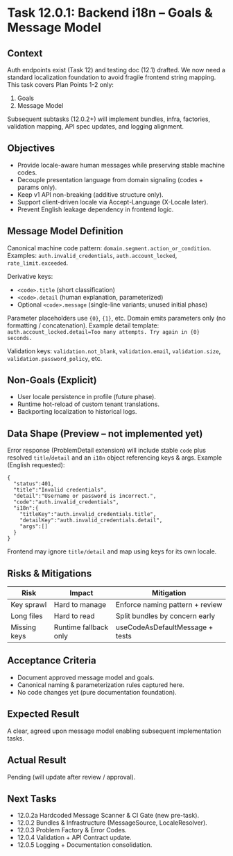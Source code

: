<!--
File: 12.0.1-backend-i18n-goals-and-message-model.md
Purpose: Defines initial backend i18n adoption scope (points 1-2 of plan):
Goals and Message Model. Establishes objectives, non-goals, machine code
strategy, key naming conventions, and parameterization rules to standardize
error and user-facing messaging before implementation. All Rights Reserved.
Arodi Emmanuel
-->

# Task 12.0.1: Backend i18n – Goals & Message Model

## Context

Auth endpoints exist (Task 12) and testing doc (12.1) drafted. We now need a
standard localization foundation to avoid fragile frontend string mapping. This
task covers Plan Points 1-2 only:

1. Goals
2. Message Model

Subsequent subtasks (12.0.2+) will implement bundles, infra, factories,
validation mapping, API spec updates, and logging alignment.

## Objectives

- Provide locale-aware human messages while preserving stable machine codes.
- Decouple presentation language from domain signaling (codes + params only).
- Keep v1 API non-breaking (additive structure only).
- Support client-driven locale via Accept-Language (X-Locale later).
- Prevent English leakage dependency in frontend logic.

## Message Model Definition

Canonical machine code pattern: `domain.segment.action_or_condition`. Examples:
`auth.invalid_credentials`, `auth.account_locked`, `rate_limit.exceeded`.

Derivative keys:

- `<code>.title` (short classification)
- `<code>.detail` (human explanation, parameterized)
- Optional `<code>.message` (single-line variants; unused initial phase)

Parameter placeholders use `{0}`, `{1}`, etc. Domain emits parameters only (no
formatting / concatenation). Example detail template:
`auth.account_locked.detail=Too many attempts. Try again in {0} seconds.`

Validation keys: `validation.not_blank`, `validation.email`, `validation.size`,
`validation.password_policy`, etc.

## Non-Goals (Explicit)

- User locale persistence in profile (future phase).
- Runtime hot-reload of custom tenant translations.
- Backporting localization to historical logs.

## Data Shape (Preview – not implemented yet)

Error response (ProblemDetail extension) will include stable `code` plus
resolved `title`/`detail` and an `i18n` object referencing keys & args. Example
(English requested):

```
{
  "status":401,
  "title":"Invalid credentials",
  "detail":"Username or password is incorrect.",
  "code":"auth.invalid_credentials",
  "i18n":{
    "titleKey":"auth.invalid_credentials.title",
    "detailKey":"auth.invalid_credentials.detail",
    "args":[]
  }
}
```

Frontend may ignore `title/detail` and map using keys for its own locale.

## Risks & Mitigations

| Risk         | Impact                | Mitigation                      |
| ------------ | --------------------- | ------------------------------- |
| Key sprawl   | Hard to manage        | Enforce naming pattern + review |
| Long files   | Hard to read          | Split bundles by concern early  |
| Missing keys | Runtime fallback only | useCodeAsDefaultMessage + tests |

## Acceptance Criteria

- Document approved message model and goals.
- Canonical naming & parameterization rules captured here.
- No code changes yet (pure documentation foundation).

## Expected Result

A clear, agreed upon message model enabling subsequent implementation tasks.

## Actual Result

Pending (will update after review / approval).

## Next Tasks

- 12.0.2a Hardcoded Message Scanner & CI Gate (new pre-task).
- 12.0.2 Bundles & Infrastructure (MessageSource, LocaleResolver).
- 12.0.3 Problem Factory & Error Codes.
- 12.0.4 Validation + API Contract update.
- 12.0.5 Logging + Documentation consolidation.
